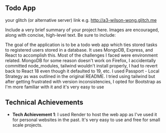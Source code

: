 

## Todo App

your glitch (or alternative server) link e.g. http://a3-wilson-wong.glitch.me

Include a very brief summary of your project here. Images are encouraged, along with concise, high-level text. Be sure to include:

The goal of the application is to be a todo web app which ties stored tasks to registered users stored in a database. It uses MongoDB, Express, and React to accomplish this.
Most of the challenges I faced were environment related. MongoDB for some reason doesn't work on Firefox, I accidentally committed node_modules, tailwind wouldn't install properly, I had to revert back to React 18 even though it defaulted to 19, etc. 
I used Passport - Local Strategy as was outlined in the original README.
I tried using tailwind but after getting frustrated with version inconsistencies, I opted for Bootstrap as I'm more familiar with it and it's very easy to use

## Technical Achievements
- **Tech Achievement 1**: I used Render to host the web app as I've used it for personal websites in the past. It's very easy to use and free for small scale projects.
